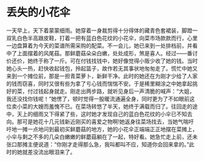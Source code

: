 # 丢失的小花伞

一天早上，天下着蒙蒙细雨。她穿着一身裁剪得十分得体的藏青色套裙装，脚蹬一双乳白色半高跟皮鞋，打着一把有蓝白色花纹的小花伞，向菜市场款款而行，心里一边盘算着为今天的菜谱所需采购的配菜。不一会儿，她已来到一处排档前，并看中了上面摆着的风尾菇。那鲜蘑菇朵朵白嫩，处处成形，煞是喜人。经过——番讨价还价，她终于称了一斤。可在付钱找钱中，她好像觉得小贩少收了她的钱。当时她心头一热，赶快收起钱包，拎起篮子，故作若无其事状地匆匆走了。慌忙中她又来到一个摊位前，那是一担青菜萝卜，新鲜干净。此时的她还在为刚才少给了人家的钱而窃喜，同时又很有些为拿了亏心钱而惴惴不安。于是稀里糊涂之中她拿起挑好的菜，付过钱起身就走。刚走出两步路，就听见身后一声清脆的喊声：“大姐，我还没找你钱呢！”她愣了，顿时觉得一股暖流通遍全身，同时更为了不如眼前这位卖小菜的大嫂而羞愧不已。在菜场转悠了半天，她终于满载而归了。往回走的途中，天上的细雨又下得紧了些，这时她才发现自己的蓝白色花纹的小伞已不知去向。那可是她花十几元钱新近刚买的喜爱之物啊!她返身往菜场找去，当她气喘吁吁地一摊一点地问到最初买鲜蘑菇的地方，她的小花伞正端端正正地摆在菜摊上，小伞与剩之不多的几朵白嫩嫩的鲜蘑菇躺在了一起，特好看。她急忙走上前，还未张口那摊主便说道：“你刚才走得那么急，我叫都叫不应，知道你会回来拿的。”此时的她就差没流出眼泪来了。
 